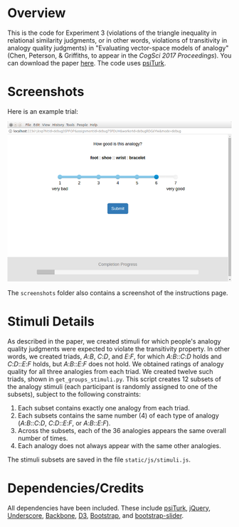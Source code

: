 # Overview

This is the code for Experiment 3 (violations of the triangle inequality in relational similarity judgments, or in other words, violations of transitivity in analogy quality judgments) in "Evaluating vector-space models of analogy" (Chen, Peterson, & Griffiths, to appear in the *CogSci 2017 Proceedings*). You can download the paper [here](http://www.dawnchen.info/papers/vector_space_analogy_CogSci_2017.pdf). The code uses [psiTurk](https://psiturk.org/).


# Screenshots

Here is an example trial:

![Example analogy transitivity trial](https://github.com/sdawnchen/analogy-transitivity-exp/blob/master/screenshots/trial.png)

The `screenshots` folder also contains a screenshot of the instructions page.


# Stimuli Details

As described in the paper, we created stimuli for which people's analogy quality judgments were expected to violate the transitivity property. In other words, we created triads, *A*:*B*, *C*:*D*, and *E*:*F*, for which *A*:*B*::*C*:*D* holds and *C*:*D*::*E*:*F* holds, but *A*:*B*::*E*:*F* does not hold. We obtained ratings of analogy quality for all three analogies from each triad. We created twelve such triads, shown in `get_groups_stimuli.py`. This script creates 12 subsets of the analogy stimuli (each participant is randomly assigned to one of the subsets), subject to the following constraints:

1. Each subset contains exactly one analogy from each triad.
2. Each subsets contains the same number (4) of each type of analogy (*A*:*B*::*C*:*D*, *C*:*D*::*E*:*F*, or *A*:*B*::*E*:*F*).
3. Across the subsets, each of the 36 analogies appears the same overall number of times.
4. Each analogy does not always appear with the same other analogies.

The stimuli subsets are saved in the file `static/js/stimuli.js`.


# Dependencies/Credits

All dependencies have been included. These include [psiTurk](https://psiturk.org/), [jQuery](https://jquery.com/), [Underscore](http://underscorejs.org/), [Backbone](http://backbonejs.org/), [D3](https://d3js.org/), [Bootstrap](http://getbootstrap.com/), and [bootstrap-slider](http://seiyria.com/bootstrap-slider/).
